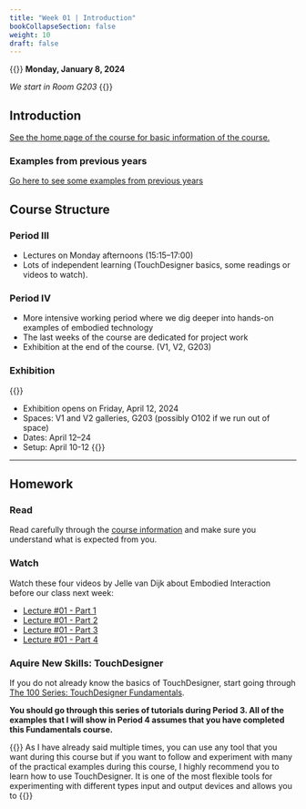 ```yaml
---
title: "Week 01 | Introduction"
bookCollapseSection: false
weight: 10
draft: false
---
```


{{<hint info>}}
**Monday, January 8, 2024**

*We start in Room G203*
{{</hint>}}

## Introduction

[See the home page of the course for basic information of the course.](../)

### Examples from previous years

[Go here to see some examples from previous years](../showcase/)

## Course Structure

### Period III

- Lectures on Monday afternoons (15:15–17:00)
- Lots of independent learning (TouchDesigner basics, some readings or videos to watch).

### Period IV

- More intensive working period where we dig deeper into hands-on examples of embodied technology
- The last weeks of the course are dedicated for project work
- Exhibition at the end of the course. (V1, V2, G203)

### Exhibition

{{<hint info>}}
- Exhibition opens on Friday, April 12, 2024
- Spaces: V1 and V2 galleries, G203 (possibly O102 if we run out of space)
- Dates: April 12–24
- Setup: April 10-12
{{</hint>}}

---

## Homework

### Read

Read carefully through the [course information](../) and make sure you understand what is expected from you.

### Watch

Watch these four videos by Jelle van Dijk about Embodied Interaction before our class next week:

- [Lecture #01 - Part 1](https://www.youtube.com/watch?v=6xnkWx7-jgo)
- [Lecture #01 - Part 2](https://www.youtube.com/watch?v=tHQK2M1ercA)
- [Lecture #01 - Part 3](https://www.youtube.com/watch?v=ouwVFeM3RoU)
- [Lecture #01 - Part 4](https://www.youtube.com/watch?v=nUZUbHQ4Xjg)

### Aquire New Skills: TouchDesigner

If you do not already know the basics of TouchDesigner, start going through [The 100 Series: TouchDesigner Fundamentals](https://learn.derivative.ca/courses/100-fundamentals/). 

**You should go through this series of tutorials during Period 3. All of the examples that I will show in Period 4 assumes that you have completed this Fundamentals course.**

{{<hint info>}}
As I have already said multiple times, you can use any tool that you want during this course but if you want to follow and experiment with many of the practical examples during this course, I highly recommend you to learn how to use TouchDesigner. It is one of the most flexible tools for experimenting with different types input and output devices and allows you to 
{{</hint>}}